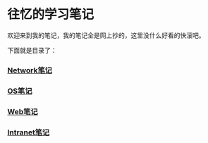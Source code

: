 # 往忆的学习笔记

欢迎来到我的笔记，我的笔记全是网上抄的，这里没什么好看的快滚吧。

下面就是目录了：

### [Network笔记](./Network笔记/Readme.md)

### [OS笔记](./OS笔记/Readme.md)

### [Web笔记](./Web笔记/readme.md)

### [Intranet笔记](./Intranet笔记/Readme.md)
